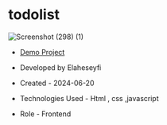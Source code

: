 # todolist

![Screenshot (298) (1)](https://github.com/user-attachments/assets/15bc3bc9-6794-4c80-af22-d8b593d7fc92)

- [Demo Project]( https://elaheseyfi.github.io/to-do-list/)

- Developed by Elaheseyfi

- Created - 2024-06-20

- Technologies Used - Html , css ,javascript

- Role - Frontend

